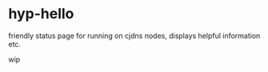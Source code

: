 hyp-hello
===
friendly status page for running on cjdns nodes, displays helpful information etc.

wip 
